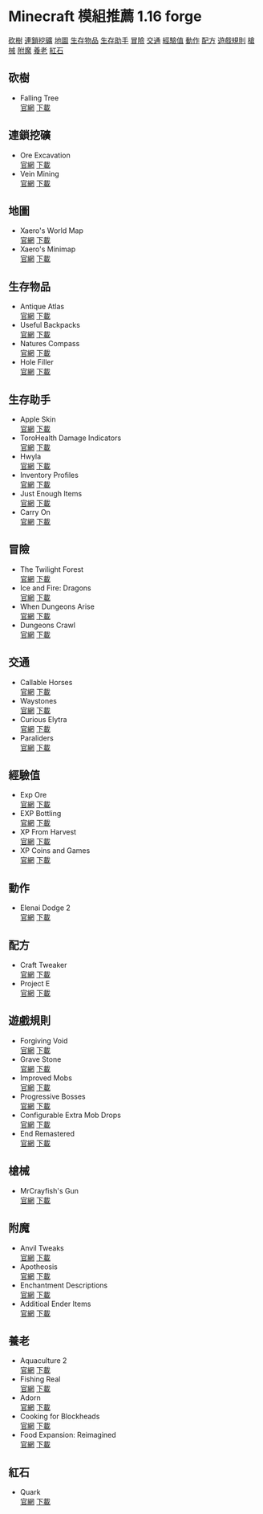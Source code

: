 # Minecraft 模組推薦 1.16 forge
[砍樹](#砍樹)
[連鎖挖礦](#連鎖挖礦)
[地圖](#地圖)
[生存物品](#生存物品)
[生存助手](#顯示)
[冒險](#冒險)
[交通](#交通)
[經驗值](#經驗值)
[動作](#動作)
[配方](#配方)
[遊戲規則](#遊戲規則)
[槍械](#槍械)
[附魔](#附魔)
[養老](#養老)
[紅石](#紅石)
## 砍樹
* Falling Tree  
[官網](https://www.curseforge.com/minecraft/mc-mods/falling-tree)
[下載](/FallingTree-Forge-1.16.5-2.11.0)
## 連鎖挖礦
* Ore Excavation  
[官網](https://www.curseforge.com/minecraft/mc-mods/ore-excavation)
[下載](/OreExcavation-1.8.157)
* Vein Mining  
[官網](https://www.curseforge.com/minecraft/mc-mods/vein-mining)
[下載](/veinmining-forge-1.16.5-0.10)
## 地圖
* Xaero's World Map  
[官網](https://www.curseforge.com/minecraft/mc-mods/xaeros-world-map)
[下載](/XaerosWorldMap_1.13.1_Forge_1.16.5)
* Xaero's Minimap  
[官網](https://www.curseforge.com/minecraft/mc-mods/xaeros-minimap?page=4)
[下載](/Xaeros_Minimap_21.5.0_Forge_1.16.5)
## 生存物品
* Antique Atlas  
[官網](https://www.curseforge.com/minecraft/mc-mods/antique-atlas)
[下載](/antiqueatlas-5.4.4-forge)
* Useful Backpacks  
[官網](https://www.curseforge.com/minecraft/mc-mods/useful-backpacks)
[下載](/useful_backpacks-1.16.5-1.12.0.88)
* Natures Compass  
[官網](https://www.curseforge.com/minecraft/mc-mods/natures-compass)
[下載](/NaturesCompass-1.16.5-1.8.6)
* Hole Filler  
[官網](https://www.curseforge.com/minecraft/mc-mods/hole-filler-mod)
[下載](/hole_filler_mod_1.2.4.1-mc_1.16.x-forge)
## 生存助手  
* Apple Skin  
[官網](https://www.curseforge.com/minecraft/mc-mods/appleskin)
[下載](/AppleSkin-mc1.16.2-forge-1.0.14)
* ToroHealth Damage Indicators  
[官網](https://www.curseforge.com/minecraft/mc-mods/torohealth-damage-indicators)
[下載](/torohealth-1.16.4-forge-4)
* Hwyla  
[官網](https://www.curseforge.com/minecraft/mc-mods/hwyla)
[下載](/Hwyla-forge-1.10.11-B78_1.16.2)
* Inventory Profiles  
[官網](https://www.curseforge.com/minecraft/mc-mods/inventory-profiles)
[下載](/inventoryprofiles-forge-1.16.2-0.4.2)
* Just Enough Items  
[官網](https://www.curseforge.com/minecraft/mc-mods/jei)
[下載](/jei-1.16.5-7.6.1.75)
* Carry On  
[官網](https://www.curseforge.com/minecraft/mc-mods/carry-on)
[下載](/carryon-1.16.5-1.15.3.13)
## 冒險
* The Twilight Forest  
[官網](https://www.curseforge.com/minecraft/mc-mods/the-twilight-forest)
[下載](/twilightforest-1.16.5-4.0.412-universal)
* Ice and Fire: Dragons  
[官網](https://www.curseforge.com/minecraft/mc-mods/ice-and-fire-dragons)
[下載](/iceandfire-2.1.6-1.16.4)
* When Dungeons Arise  
[官網](https://www.curseforge.com/minecraft/mc-mods/when-dungeons-arise)
[下載](/dungeonsarise1.16.5-1.2.72a)
* Dungeons Crawl  
[官網](https://www.curseforge.com/minecraft/mc-mods/dungeon-crawl)
[下載](/DungeonCrawl-1.16.3-2.2.4)
## 交通
* Callable Horses  
[官網](https://www.curseforge.com/minecraft/mc-mods/callable-horses)
[下載](/callablehorses-1.16.3-1.2.1.4)
* Waystones  
[官網](https://www.curseforge.com/minecraft/mc-mods/waystones)
[下載](/Waystones_1.16.5-7.4.0)
* Curious Elytra  
[官網](https://www.curseforge.com/minecraft/mc-mods/curious-elytra)
[下載](/curiouselytra-forge-1.16.5-4.0.2.3)
* Paraliders  
[官網](https://www.curseforge.com/minecraft/mc-mods/paragliders)
[下載](/Paraglider-1.16.2-1.3.1.0)
## 經驗值
* Exp Ore  
[官網](https://www.curseforge.com/minecraft/mc-mods/exp-ore-block-mod)
[下載](/exp_ore-1.16.4-1.2)
* EXP Bottling  
[官網](https://www.curseforge.com/minecraft/mc-mods/exp-bottling)
[下載](/exp_bottling-1.16.3-5)
* XP From Harvest  
[官網](https://www.curseforge.com/minecraft/mc-mods/xp-from-harvest)
[下載](/XPFromHarvest-1.16.3-1.2.1)
* XP Coins and Games  
[官網](https://www.curseforge.com/minecraft/mc-mods/xp-coins)
[下載](/XPCoins(FORGE-1.16.4)vrs1.0.4)
## 動作
* Elenai Dodge 2  
[官網](https://www.curseforge.com/minecraft/mc-mods/elenai-dodge-2)
[下載](/ElenaiDodge2-1.16.X-1.0.9b)
## 配方
* Craft Tweaker  
[官網](https://www.curseforge.com/minecraft/mc-mods/crafttweaker)
[下載](/CraftTweaker-1.16.5-7.1.0.193)
* Project E  
[官網](https://www.curseforge.com/minecraft/mc-mods/projecte)
[下載](/ProjectE-1.16.5-PE1.0.1B)
## 遊戲規則
* Forgiving Void  
[官網](https://www.curseforge.com/minecraft/mc-mods/forgiving-void)
[下載](/ForgivingVoid_1.16.3-5.2.0)
* Grave Stone  
[官網](https://www.curseforge.com/minecraft/mc-mods/gravestone-mod)
[下載](/gravestone-1.16.5-1.0.1)
* Improved Mobs  
[官網](https://www.curseforge.com/minecraft/mc-mods/improved-mobs)
[下載](/ImprovedMobs-1.16.3-1.7.3)
* Progressive Bosses  
[官網](https://www.curseforge.com/minecraft/mc-mods/progressive-bosses)
[下載](/ProgressiveBosses-2.2.0-mc1.16.x)
* Configurable Extra Mob Drops   
[官網](https://www.curseforge.com/minecraft/mc-mods/configurable-extra-mob-drops)
[下載](/configurableextramobdrops_1.16.5-1.5)
* End Remastered  
[官網](https://www.curseforge.com/minecraft/mc-mods/endremastered)
[下載](/EndRemastered-R36)
## 槍械
* MrCrayfish's Gun  
[官網](https://www.curseforge.com/minecraft/mc-mods/mrcrayfishs-gun-mod)
[下載](/cgm-1.0.1-1.16.3)
## 附魔
* Anvil Tweaks  
[官網](https://www.curseforge.com/minecraft/mc-mods/anvil-tweaks)
[下載](/anviltweaks-3.1)
* Apotheosis  
[官網](https://www.curseforge.com/minecraft/mc-mods/apotheosis)
[下載](/Apotheosis-1.16.3-4.4.1)
* Enchantment Descriptions    
[官網](https://www.curseforge.com/minecraft/mc-mods/enchantment-descriptions)
[下載](/EnchantmentDescriptions-1.16.5-7.0.3)
* Additioal Ender Items  
[官網](https://www.curseforge.com/minecraft/mc-mods/additional-ender-items)
[下載](/additionalenderitems_1.16.4_1.2.0)
## 養老
* Aquaculture 2  
[官網](https://www.curseforge.com/minecraft/mc-mods/aquaculture)
[下載](/Aquaculture-1.16.5-2.1.16)
* Fishing Real  
[官網](https://www.curseforge.com/minecraft/mc-mods/fishing-real)
[下載](/fishingreal-1.16.3-1.0.0)
* Adorn  
[官網](https://www.curseforge.com/minecraft/mc-mods/adorn-for-forge)
[下載](/Adorn-1.13.1+1.16.4-forge)
* Cooking for Blockheads  
[官網](https://www.curseforge.com/minecraft/mc-mods/cooking-for-blockheads)
[下載](/CookingForBlockheads_1.16.5-9.3.1)
* Food Expansion: Reimagined  
[官網](https://www.curseforge.com/minecraft/mc-mods/food-expansion-reimagined)
[下載](/foodexpansion-1.6.1)
## 紅石
* Quark  
[官網](https://www.curseforge.com/minecraft/mc-mods/quark)
[下載](/Quark-r2.4-311)  